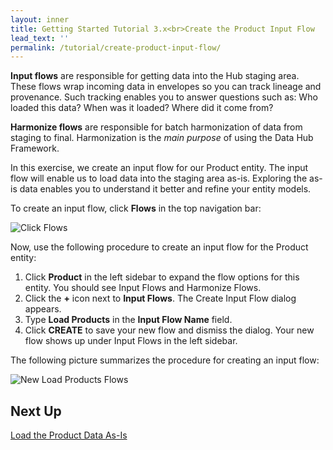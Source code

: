 ```yaml
---
layout: inner
title: Getting Started Tutorial 3.x<br>Create the Product Input Flow
lead_text: ''
permalink: /tutorial/create-product-input-flow/
---
```


**Input flows** are responsible for getting data into the Hub staging area. These flows wrap incoming data in envelopes so you can track lineage and provenance. Such tracking enables you to answer questions such as: Who loaded this data? When was it loaded? Where did it come from?

**Harmonize flows** are responsible for batch harmonization of data from staging to final. Harmonization is the *main purpose* of using the Data Hub Framework.

In this exercise, we create an input flow for our Product entity. The input flow will enable us to load data into the staging area as-is. Exploring the as-is data enables you to understand it better and refine your entity models.

To create an input flow, click **Flows** in the top navigation bar:

![Click Flows]({{site.baseurl}}/images/3x/create-product-input-flow/select-flows.png)

Now, use the following procedure to create an input flow for the Product entity:

1. Click **Product** in the left sidebar to expand the flow options for this entity. You should see Input Flows and Harmonize Flows.
1. Click the **+** icon next to **Input Flows**. The Create Input Flow dialog appears.
1. Type **Load Products** in the **Input Flow Name** field.
1. Click **CREATE** to save your new flow and dismiss the dialog. Your new flow shows up under Input Flows in the left sidebar.

The following picture summarizes the procedure for creating an input flow:

![New Load Products Flows]({{site.baseurl}}/images/3x/create-product-input-flow/create-load-product-flow.png)

## Next Up
[Load the Product Data As-Is](../load-products-as-is/)
